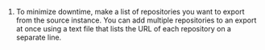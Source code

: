 1. To minimize downtime, make a list of repositories you want to export from the source instance. You can add multiple repositories to an export at once using a text file that lists the URL of each repository on a separate line.
